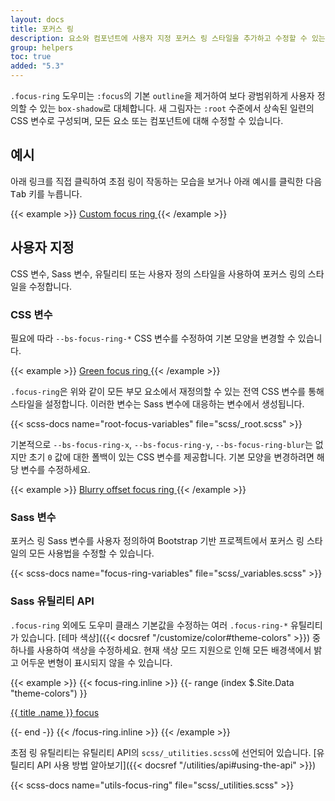 ```yaml
---
layout: docs
title: 포커스 링
description: 요소와 컴포넌트에 사용자 지정 포커스 링 스타일을 추가하고 수정할 수 있는 유틸리티 클래스입니다.
group: helpers
toc: true
added: "5.3"
---
```


`.focus-ring` 도우미는 `:focus`의 기본 `outline`을 제거하여 보다 광범위하게 사용자 정의할 수 있는 `box-shadow`로 대체합니다. 새 그림자는 `:root` 수준에서 상속된 일련의 CSS 변수로 구성되며, 모든 요소 또는 컴포넌트에 대해 수정할 수 있습니다.

## 예시

아래 링크를 직접 클릭하여 초점 링이 작동하는 모습을 보거나 아래 예시를 클릭한 다음 <kbd>Tab</kbd> 키를 누릅니다.

{{< example >}}
<a href="#" class="d-inline-flex focus-ring py-1 px-2 text-decoration-none border rounded-2">
  Custom focus ring
</a>
{{< /example >}}

## 사용자 지정

CSS 변수, Sass 변수, 유틸리티 또는 사용자 정의 스타일을 사용하여 포커스 링의 스타일을 수정합니다.

### CSS 변수

필요에 따라 `--bs-focus-ring-*` CSS 변수를 수정하여 기본 모양을 변경할 수 있습니다.

{{< example >}}
<a href="#" class="d-inline-flex focus-ring py-1 px-2 text-decoration-none border rounded-2" style="--bs-focus-ring-color: rgba(var(--bs-success-rgb), .25)">
  Green focus ring
</a>
{{< /example >}}

`.focus-ring`은 위와 같이 모든 부모 요소에서 재정의할 수 있는 전역 CSS 변수를 통해 스타일을 설정합니다. 이러한 변수는 Sass 변수에 대응하는 변수에서 생성됩니다.

{{< scss-docs name="root-focus-variables" file="scss/_root.scss" >}}

기본적으로 `--bs-focus-ring-x`, `--bs-focus-ring-y`, `--bs-focus-ring-blur`는 없지만 초기 `0` 값에 대한 폴백이 있는 CSS 변수를 제공합니다. 기본 모양을 변경하려면 해당 변수를 수정하세요.

{{< example >}}
<a href="#" class="d-inline-flex focus-ring py-1 px-2 text-decoration-none border rounded-2" style="--bs-focus-ring-x: 10px; --bs-focus-ring-y: 10px; --bs-focus-ring-blur: 4px">
  Blurry offset focus ring
</a>
{{< /example >}}

### Sass 변수

포커스 링 Sass 변수를 사용자 정의하여 Bootstrap 기반 프로젝트에서 포커스 링 스타일의 모든 사용법을 수정할 수 있습니다.

{{< scss-docs name="focus-ring-variables" file="scss/_variables.scss" >}}

### Sass 유틸리티 API

`.focus-ring` 외에도 도우미 클래스 기본값을 수정하는 여러 `.focus-ring-*` 유틸리티가 있습니다. [테마 색상]({{< docsref "/customize/color#theme-colors" >}}) 중 하나를 사용하여 색상을 수정하세요. 현재 색상 모드 지원으로 인해 모든 배경색에서 밝고 어두운 변형이 표시되지 않을 수 있습니다.

{{< example >}}
{{< focus-ring.inline >}}
{{- range (index $.Site.Data "theme-colors") }}
<p><a href="#" class="d-inline-flex focus-ring focus-ring-{{ .name }} py-1 px-2 text-decoration-none border rounded-2">{{ title .name }} focus</a></p>
{{- end -}}
{{< /focus-ring.inline >}}
{{< /example >}}

초점 링 유틸리티는 유틸리티 API의 `scss/_utilities.scss`에 선언되어 있습니다. [유틸리티 API 사용 방법 알아보기]({{< docsref "/utilities/api#using-the-api" >}})

{{< scss-docs name="utils-focus-ring" file="scss/_utilities.scss" >}}
